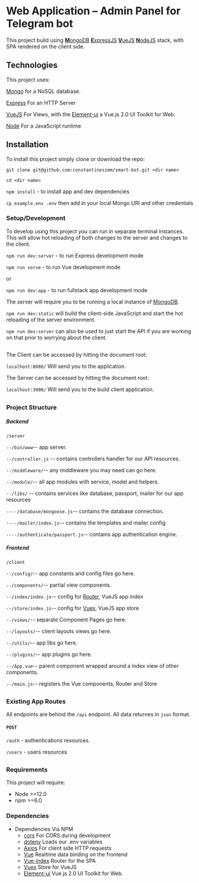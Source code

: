 # Web Application – Admin Panel for Telegram bot

This project build using [**M**ongoDB](https://www.mongodb.com/) [**E**xpressJS](https://expressjs.com/) [**V**ueJS](https://vuejs.org/) [**N**odeJS](https://nodejs.org/en/) stack, with SPA rendered on the client side.


## Technologies
This project uses:

[Mongo](https://www.mongodb.com/) for a NoSQL database.

[Express](https://expressjs.com/) For an HTTP Server

[VueJS](https://vuejs.org/) For Views, with the [Element-ui](https://element.eleme.io/) a Vue.js 2.0 UI Toolkit for Web.

[Node](https://nodejs.org/en/) For a JavaScript runtime

## Installation

To install this project simply clone or download the repo:

`git clone git@github.com:constantinesimm/smart-bot.git <dir name>`

`cd <dir name>`

`npm install` - to install app and dev dependencies

`cp example.env .env` then add in your local Mongo URI and other credentials

### Setup/Development

To develop using this project you can run in separate terminal instances. This will allow hot reloading of both changes to the server and changes to the client.

`npm run dev:server` - to run Express development mode

`npm run serve` - to run Vue development mode 

or

`npm run dev:app` - to run fullstack app development mode

The server will require you to be running a local instance of [MongoDB](https://www.mongodb.com/).

`npm run dev:static` will build the client-side JavaScript and start the hot reloading of the server environment. 

`npm run dev:server` can also be used to just start the API if you are working on that prior to worrying about the client.

##

The Client can be accessed by hitting the document root:

`localhost:8080/` Will send you to the application.

The Server can be accessed by hitting the document root:

`localhost:3000/` Will send you to the build client application.

##

### Project Structure

##### Backend

`/server`

`--/bin/www`-- app server.

`--/controller.js` -- contains controllers handler for our API resources.

`--/middleware/`-- any middleware you may need can go here.

`--/module/`-- all app modules with service, model and helpers.

`--/libs/` -- contains services like database, passport, mailer for our app resources

`----/database/mongoose.js`-- contains the database connection.

`----/mailer/index.js`-- contains the templates and mailer config.

`----/authenticate/passport.js`-- contains app authentication engine.


##### Frontend

`/client`

`--/config/`-- app constants and config files go here.

`--/components/`-- partial view components.

`--/index/index.js`-- config for [Router](https://router.vuejs.org/), VueJS app index

`--/store/index.js`-- config for [Vuex](https://vuex.vuejs.org/), VueJS app store

`--/views/`-- separate Component Pages go here.

`--/layouts/`-- client layouts views go here.

`--/utils/`-- app libs go here.

`--/plugins/`-- app plugins go here.

`--/App.vue`-- parent component wrapped around a index view of other components.

`--/main.js`-- registers the Vue components, Router and Store

##

### Existing App Routes

All endpoints are behind the `/api` endpoint. All data returnes in `json` format.

#### `POST` 
`/auth` - authentications resources.

`/users` - users resources

##

### Requirements

This project will require:

* Node >=12.0
* npm >=6.0

### Dependencies 

* Dependencies Via NPM
	* [cors](https://github.com/expressjs/cors) For CORS during development
	* [dotenv](https://github.com/motdotla/dotenv) Loads our .env variables
	* [Axios](https://github.com/axios/axios) For client side HTTP requests
	* [Vue](https://vuejs.org/) Realtime data binding on the frontend
	* [Vue-index](https://github.com/vuejs/vue-router) Router for the SPA 
	* [Vuex](https://vuex.vuejs.org/) Store for VueJS
	* [Element-ui](https://element.eleme.io/) Vue.js 2.0 UI Toolkit for Web.
